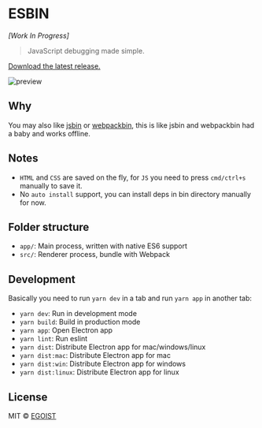 # ESBIN

*[Work In Progress]*

> JavaScript debugging made simple.

[Download the latest release.](https://github.com/egoist/esbin/releases)

<img src="https://ooo.0o0.ooo/2017/03/16/58ca56390afd4.png" alt="preview" />

## Why

You may also like [jsbin](https://jsbin.com) or [webpackbin](http://webpackbin.com), this is like jsbin and webpackbin had a baby and works offline.

## Notes

- `HTML` and `CSS` are saved on the fly, for `JS` you need to press `cmd/ctrl+s` manually to save it.
- No `auto install` support, you can install deps in bin directory manually for now.

## Folder structure

- `app/`: Main process, written with native ES6 support
- `src/`: Renderer process, bundle with Webpack

## Development

Basically you need to run `yarn dev` in a tab and run `yarn app` in another tab:

- `yarn dev`: Run in development mode
- `yarn build`: Build in production mode
- `yarn app`: Open Electron app
- `yarn lint`: Run eslint
- `yarn dist`: Distribute Electron app for mac/windows/linux
- `yarn dist:mac`: Distribute Electron app for mac
- `yarn dist:win`: Distribute Electron app for windows
- `yarn dist:linux`: Distribute Electron app for linux

## License

MIT &copy; [EGOIST](https://github.com/egoist)
